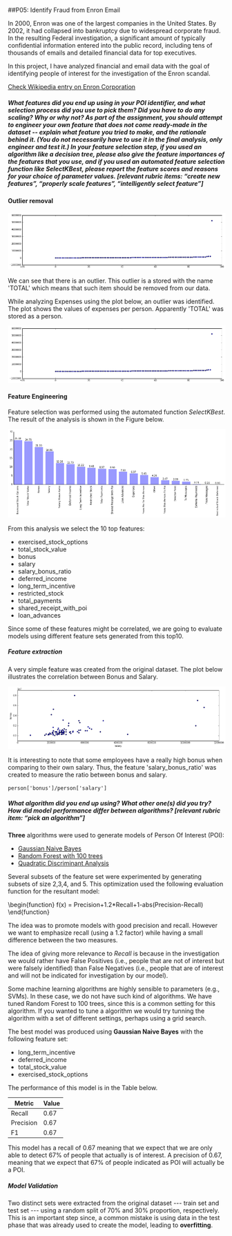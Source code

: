 ##P05: Identify Fraud from Enron Email

In 2000, Enron was one of the largest companies in the United States. By 2002, it had collapsed into bankruptcy due to widespread corporate fraud. In the resulting Federal investigation, a significant amount of typically confidential information entered into the public record, including tens of thousands of emails and detailed financial data for top executives.

In this project, I have analyzed financial and email data with the goal of identifying people of interest for the investigation of the Enron scandal.

[Check Wikipedia entry on Enron Corporation](https://en.wikipedia.org/wiki/Enron)

##### What features did you end up using in your POI identifier, and what selection process did you use to pick them? Did you have to do any scaling? Why or why not? As part of the assignment, you should attempt to engineer your own feature that does not come ready-made in the dataset -- explain what feature you tried to make, and the rationale behind it. (You do not necessarily have to use it in the final analysis, only engineer and test it.) In your feature selection step, if you used an algorithm like a decision tree, please also give the feature importances of the features that you use, and if you used an automated feature selection function like SelectKBest, please report the feature scores and reasons for your choice of parameter values.  [relevant rubric items: “create new features”, “properly scale features”, “intelligently select feature”]

#### Outlier removal



![Expenses](figures/expenses.png)

We can see that there is an outlier.
This outlier is a stored with the name 'TOTAL' which means that such item should be removed from our data.


While analyzing Expenses using the plot below, an outlier was identified.
The plot shows the values of expenses per person.
Apparently 'TOTAL' was stored as a person.

![Expenses](figures/expenses.png)

#### Feature Engineering

Feature selection was performed using the automated function *SelectKBest*.
The result of the analysis is shown in the Figure below.

![](./figures/feature_selection.png)

From this analysis we select the 10 top features:

- exercised\_stock\_options
- total\_stock\_value
- bonus
- salary
- salary\_bonus\_ratio
- deferred\_income
- long\_term\_incentive
- restricted\_stock
- total\_payments
- shared\_receipt\_with\_poi
- loan\_advances

Since some of these features might be correlated, we are going to evaluate models using different feature sets generated from this top10.

##### Feature extraction

A very simple feature was created from the original dataset.
The plot below illustrates the correlation between Bonus and Salary.

![Bonus And Salary](figures/bonus_and_salary.png)

It is interesting to note that some employees have a really high bonus when comparing to their own salary.
Thus, the feature 'salary\_bonus\_ratio' was created to measure the ratio between bonus and salary.

```
person['bonus']/person['salary']
```


##### What algorithm did you end up using? What other one(s) did you try? How did model performance differ between algorithms?  [relevant rubric item: “pick an algorithm”]

**Three** algorithms were used to generate models of Person Of Interest (POI):

- [Gaussian Naive Bayes](http://scikit-learn.org/stable/modules/generated/sklearn.naive_bayes.GaussianNB.html#sklearn.naive_bayes.GaussianNB)
- [Random Forest with 100 trees](http://scikit-learn.org/stable/modules/generated/sklearn.ensemble.RandomForestClassifier.html#sklearn.ensemble.RandomForestClassifier)
- [Quadratic Discriminant Analysis](http://scikit-learn.org/stable/modules/generated/sklearn.discriminant_analysis.QuadraticDiscriminantAnalysis.html#sklearn.discriminant_analysis.QuadraticDiscriminantAnalysis)

Several subsets of the feature set were experimented by generating subsets of size 2,3,4, and 5.
This optimization used the following evaluation function for the resultant model:

\begin{function}
f(x) = Precision+1.2*Recall+1-abs(Precision-Recall)
\end{function}

The idea was to promote models with good precision and recall. However we want to emphasize recall (using a 1.2 factor) while having a small difference between the two measures. 

The idea of giving more relevance to *Recall* is because in the investigation we would rather have False Positives (i.e., people that are not of interest but were falsely identified) than False Negatives (i.e., people that are of interest and will not be indicated for investigation by our model).

Some machine learning algorithms are highly sensible to parameters (e.g., SVMs).
In these case, we do not have such kind of algorithms.
We have tuned Random Forest to 100 trees, since this is a common setting for this algorithm.
If you wanted to tune a algorithm we would try tunning the algorithm with a set of different settings, perhaps using a grid search.

The best model was produced using **Gaussian Naive Bayes** with the following feature set:

- long\_term\_incentive
- deferred\_income
- total\_stock\_value
- exercised\_stock\_options

The performance of this model is in the Table below.

Metric | Value
---|---
Recall | 0.67   
Precision | 0.67
F1 | 0.67 

This model has a recall of 0.67 meaning that we expect that we are only able to detect 67% of people that actually is of interest.
A precision of 0.67, meaning that we expect that 67% of people indicated as POI will actually be a POI.


##### Model Validation

Two distinct sets were extracted from the original dataset --- train set and test set --- using a random split of 70% and 30% proportion, respectively.
This is an important step since, a common mistake is using data in the test phase that was already used to create the model, leading to **overfitting**.
